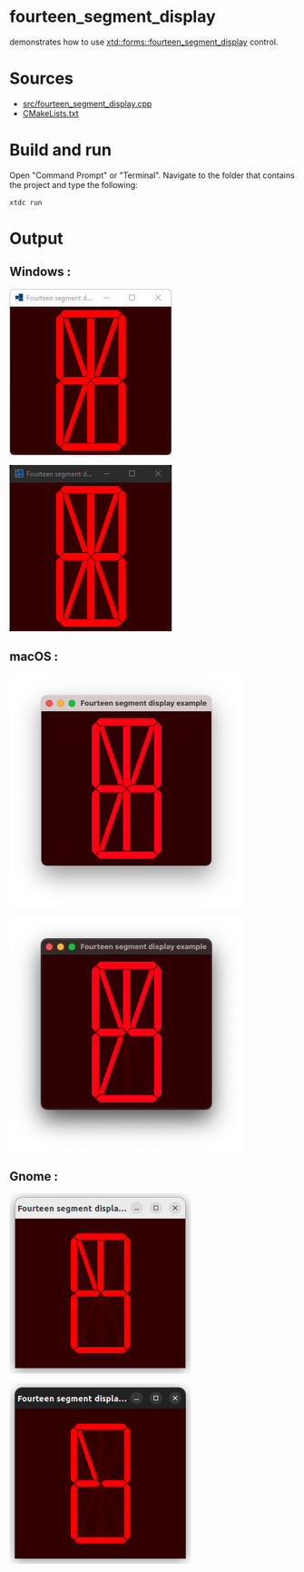 # fourteen_segment_display

demonstrates how to use [xtd::forms::fourteen_segment_display](https://gammasoft71.github.io/xtd/reference_guides/latest/classxtd_1_1forms_1_1fourteen__segment__display.html) control.

# Sources

* [src/fourteen_segment_display.cpp](src/fourteen_segment_display.cpp)
* [CMakeLists.txt](CMakeLists.txt)

# Build and run

Open "Command Prompt" or "Terminal". Navigate to the folder that contains the project and type the following:

```shell
xtdc run
```

# Output

## Windows :

![Screenshot](../../../../docs/pictures/examples/fourteen_segment_display_w.png)

![Screenshot](../../../../docs/pictures/examples/fourteen_segment_display_wd.png)

## macOS :

![Screenshot](../../../../docs/pictures/examples/fourteen_segment_display_m.png)

![Screenshot](../../../../docs/pictures/examples/fourteen_segment_display_md.png)

## Gnome :

![Screenshot](../../../../docs/pictures/examples/fourteen_segment_display_g.png)

![Screenshot](../../../../docs/pictures/examples/fourteen_segment_display_gd.png)
